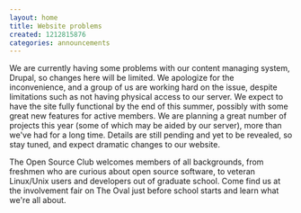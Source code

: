 ```yaml
---
layout: home
title: Website problems
created: 1212815876
categories: announcements
---
```

We are currently having some problems with our content managing system, Drupal, so changes here will be limited. We apologize for the inconvenience, and a group of us are working hard on the issue, despite limitations such as not having physical access to our server. We expect to have the site fully functional by the end of this summer, possibly with some great new features for active members. We are planning a great number of projects this year (some of which may be aided by our server), more than we've had for a long time. Details are still pending and yet to be revealed, so stay tuned, and expect dramatic changes to our website.

The Open Source Club welcomes members of all backgrounds, from freshmen who are curious about open source software, to veteran Linux/Unix users and developers out of graduate school. Come find us at the involvement fair on The Oval just before school starts and learn what we're all about.
